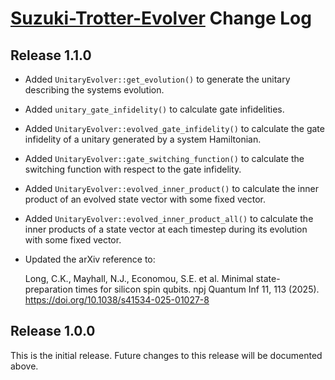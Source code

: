# [Suzuki-Trotter-Evolver](README.md) Change Log

## Release 1.1.0

- Added `UnitaryEvolver::get_evolution()` to generate the unitary describing the systems evolution.
- Added `unitary_gate_infidelity()` to calculate gate infidelities.
- Added `UnitaryEvolver::evolved_gate_infidelity()` to calculate the gate infidelity of a unitary generated by a system Hamiltonian.
- Added `UnitaryEvolver::gate_switching_function()` to calculate the switching function with respect to the gate infidelity.
- Added `UnitaryEvolver::evolved_inner_product()` to calculate the inner product of an evolved state vector with some fixed vector.
- Added `UnitaryEvolver::evolved_inner_product_all()` to calculate the inner products of a state vector at each timestep during its evolution with some fixed vector.
- Updated the arXiv reference to:

    Long, C.K., Mayhall, N.J., Economou, S.E. et al. Minimal state-preparation times for silicon spin qubits. npj Quantum Inf 11, 113 (2025). https://doi.org/10.1038/s41534-025-01027-8 

## Release 1.0.0

This is the initial release. Future changes to this release will be documented
above.